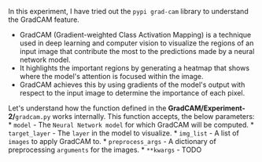 In this experiment, I have tried out the `pypi grad-cam` library to understand the GradCAM feature.

- GradCAM (Gradient-weighted Class Activation Mapping) is a technique used in deep learning and computer vision to visualize the regions of an input image that contribute the most to the predictions made by a neural network model. 
- It highlights the important regions by generating a heatmap that shows where the model's attention is focused within the image. 
- GradCAM achieves this by using gradients of the model's output with respect to the input image to determine the importance of each pixel.

Let's understand how the function defined in the **GradCAM/Experiment-2/**`gradcam.py` works internally. This function accepts, the below parameters:
    * `model` - The `Neural Network model` for which GradCAM will be computed.
    * `target_layer` - The `layer` in the model to visualize.
    * `img_list` - A list of `images` to apply GradCAM to.
    * `preprocess_args` - A dictionary of preprocessing `arguments` for the images.
    * `**kwargs` - TODO